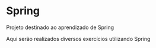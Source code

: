 # Spring
Projeto destinado ao aprendizado de Spring

Aqui serão realizados diversos exercícios utilizando Spring 
